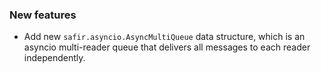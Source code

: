 ### New features

- Add new `safir.asyncio.AsyncMultiQueue` data structure, which is an asyncio multi-reader queue that delivers all messages to each reader independently.

